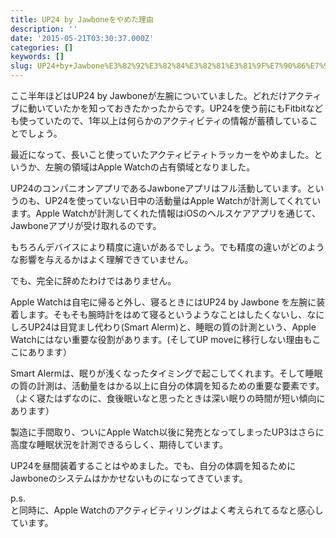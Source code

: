 ```yaml
---
title: UP24 by Jawboneをやめた理由
description: ''
date: '2015-05-21T03:30:37.000Z'
categories: []
keywords: []
slug: UP24+by+Jawbone%E3%82%92%E3%82%84%E3%82%81%E3%81%9F%E7%90%86%E7%94%B1
---
```

ここ半年ほどはUP24 by Jawboneが左腕についていました。どれだけアクティブに動いていたかを知っておきたかったからです。UP24を使う前にもFitbitなども使っていたので、1年以上は何らかのアクティビティの情報が蓄積していることでしょう。

最近になって、長いこと使っていたアクティビティトラッカーをやめました。というか、左腕の領域はApple Watchの占有領域となりました。

UP24のコンパニオンアプリであるJawboneアプリはフル活動しています。というのも、UP24を使っていない日中の活動量はApple Watchが計測してくれています。Apple Watchが計測してくれた情報はiOSのヘルスケアアプリを通じて、Jawboneアプリが受け取れるのです。

もちろんデバイスにより精度に違いがあるでしょう。でも精度の違いがどのような影響を与えるかはよく理解できていません。

でも、完全に辞めたわけではありません。

Apple Watchは自宅に帰ると外し、寝るときにはUP24 by Jawbone を左腕に装着します。そもそも腕時計をはめて寝るというようなことはしたくないし、なにしろUP24は目覚まし代わり(Smart Alerm)と、睡眠の質の計測という、Apple Watchにはない重要な役割があります。(そしてUP moveに移行しない理由もここにあります）

Smart Alermは、眠りが浅くなったタイミングで起こしてくれます。そして睡眠の質の計測は、活動量をはかる以上に自分の体調を知るための重要な要素です。（よく寝たはずなのに、食後眠いなと思ったときは深い眠りの時間が短い傾向にあります）

製造に手間取り、ついにApple Watch以後に発売となってしまったUP3はさらに高度な睡眠状況を計測できるらしく、期待しています。

UP24を昼間装着することはやめました。でも、自分の体調を知るためにJawboneのシステムはかかせないものになってきています。

p.s.  
と同時に、Apple Watchのアクティビティリングはよく考えられてるなと感心しています。